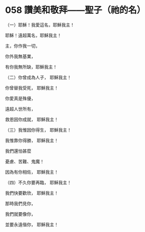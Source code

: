 # 058 讚美和敬拜——聖子（祂的名）

（一）耶穌！我愛這名，耶穌我主！

耶穌！遠超萬名，耶穌我主！

主，你作我一切，

你外我無基業，

有你我無所缺，耶穌我主！

（二）你曾成為人子， 耶穌我主！

你曾替我受死， 耶穌我主！

你愛真是殊優，

遠超人世所有，

救恩因你成就， 耶穌我主！

（三）我惟因你得生， 耶穌我主！

我惟靠你得勝， 耶穌我主！

我們還怕甚麼

憂慮、苦難、鬼魔！

因為有你相佐， 耶穌我主！

（四）不久你要再臨， 耶穌我主！

我們快要歡欣， 耶穌我主！

那時我們見你，

我們就要像你，

並要永遠偕你， 耶穌我主！

